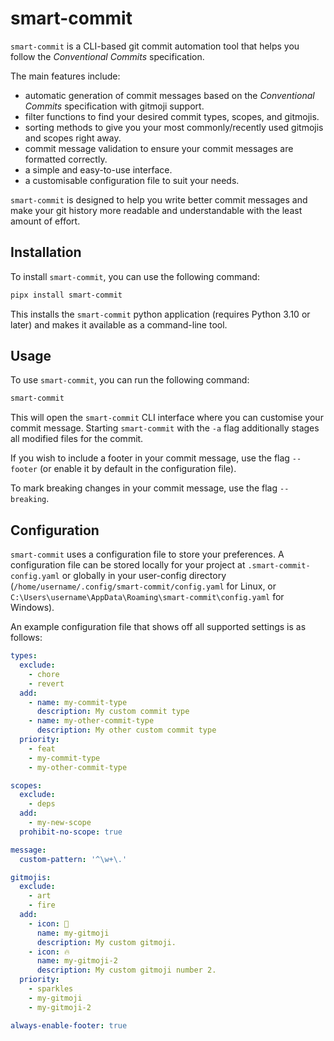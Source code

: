 # smart-commit

`smart-commit` is a CLI-based git commit automation tool that helps you follow the _Conventional Commits_ specification.

The main features include:

- automatic generation of commit messages based on the _Conventional Commits_ specification with gitmoji support.
- filter functions to find your desired commit types, scopes, and gitmojis.
- sorting methods to give you your most commonly/recently used gitmojis and scopes right away.
- commit message validation to ensure your commit messages are formatted correctly.
- a simple and easy-to-use interface.
- a customisable configuration file to suit your needs.

`smart-commit` is designed to help you write better commit messages and make your git history more readable and understandable with the least amount of effort.

## Installation

To install `smart-commit`, you can use the following command:

```bash
pipx install smart-commit
```

This installs the `smart-commit` python application (requires Python 3.10 or later) and makes it available as a command-line tool.

## Usage

To use `smart-commit`, you can run the following command:

```bash
smart-commit
```

This will open the `smart-commit` CLI interface where you can customise your commit message.
Starting `smart-commit` with the `-a` flag additionally stages all modified files for the commit.

If you wish to include a footer in your commit message, use the flag `--footer` (or enable it by default in the configuration file).

To mark breaking changes in your commit message, use the flag `--breaking`.

## Configuration

`smart-commit` uses a configuration file to store your preferences. A configuration file can be stored locally
for your project at `.smart-commit-config.yaml` or globally in your user-config directory (`/home/username/.config/smart-commit/config.yaml` for Linux, or `C:\Users\username\AppData\Roaming\smart-commit\config.yaml` for Windows).

An example configuration file that shows off all supported settings is as follows:

```yaml
types:
  exclude:
    - chore
    - revert
  add:
    - name: my-commit-type
      description: My custom commit type
    - name: my-other-commit-type
      description: My other custom commit type
  priority:
    - feat
    - my-commit-type
    - my-other-commit-type

scopes:
  exclude:
    - deps
  add:
    - my-new-scope
  prohibit-no-scope: true

message:
  custom-pattern: '^\w+\.'

gitmojis:
  exclude:
    - art
    - fire
  add:
    - icon: 🎨
      name: my-gitmoji
      description: My custom gitmoji.
    - icon: 🔥
      name: my-gitmoji-2
      description: My custom gitmoji number 2.
  priority:
    - sparkles
    - my-gitmoji
    - my-gitmoji-2

always-enable-footer: true
```
